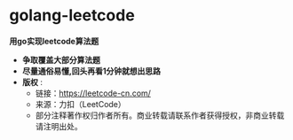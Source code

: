 # golang-leetcode
**用go实现leetcode算法题** 
 
- **争取覆盖大部分算法题** 
- **尽量通俗易懂,回头再看1分钟就想出思路** 
- **版权** :   
	- 链接：https://leetcode-cn.com/ 
	- 来源：力扣（LeetCode）
	- 部分注释著作权归作者所有。商业转载请联系作者获得授权，非商业转载请注明出处。
